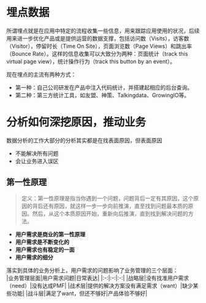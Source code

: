 # 埋点数据
所谓埋点就是在应用中特定的流程收集一些信息，用来跟踪应用使用的状况，后续用来进一步优化产品或是提供运营的数据支撑，包括访问数（Visits），访客数（Visitor），停留时长（Time On Site），页面浏览数（Page Views）和跳出率（Bounce Rate）。这样的信息收集可以大致分为两种：页面统计（track this virtual page view），统计操作行为（track this button by an event）。

现在埋点的主流有两种方式：

+ 第一种：自己公司研发在产品中注入代码统计，并搭建起相应的后台查询。  
+ 第二种：第三方统计工具，如友盟、神策、Talkingdata、GrowingIO等。

# 分析如何深挖原因，推动业务
数据分析的工作大部分的分析其实都是在找表面原因，但表面原因
+ 不能解决所有问题
+ 会让业务进入误区

## 第一性原理
> 定义：第一性原理是指当你遇到一个问题，问题背后一定有其原因，这个原因的背后还有原因，就这样一步一步向前推演，直至找到问题最本质的原因。然后，从这个本质原因开始，重新向后推演，直到找到解决问题的方法。

+ **用户需求是商业的第一性原理**
+ **用户需求是不断变化的**
+ **用户需求也有稳定的一面**
+ **用户需求的细分**

落实到具体的业务分析上，用户需求的问题影响了业务管理的三个层面：  
|业务管理层面|用户需求问题|日常表达|
|:-:|:-:|:-:|
|战略层|没有找准用户需求（need）|没有达成PMF|
|战术层|提供的解决方案没有满足需求（want）|缺少某些功能|
|战斗层|满足了want，但还不够好|产品体验不够好|


